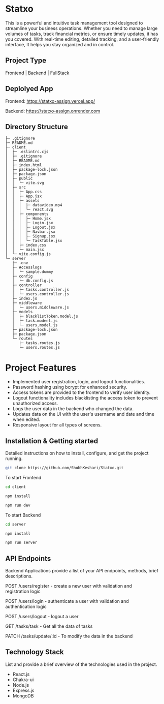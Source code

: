 # Statxo

This is a powerful and intuitive task management tool designed to streamline your business operations. Whether you need to manage large volumes of tasks, track financial metrics, or ensure timely updates, it has you covered. With real-time editing, detailed tracking, and a user-friendly interface, It helps you stay organized and in control.



## Project Type

Frontend | Backend | FullStack

## Deplolyed App

Frontend: https://statxo-assign.vercel.app/

Backend: https://statxo-assign.onrender.com

## Directory Structure

```
├─ .gitignore
├─ README.md
├─ client
│  ├─ .eslintrc.cjs
│  ├─ .gitignore
│  ├─ README.md
│  ├─ index.html
│  ├─ package-lock.json
│  ├─ package.json
│  ├─ public
│  │  └─ vite.svg
│  ├─ src
│  │  ├─ App.css
│  │  ├─ App.jsx
│  │  ├─ assets
│  │  │  ├─ datavideo.mp4
│  │  │  └─ react.svg
│  │  ├─ components
│  │  │  ├─ Home.jsx
│  │  │  ├─ Login.jsx
│  │  │  ├─ Logout.jsx
│  │  │  ├─ Navbar.jsx
│  │  │  ├─ Signup.jsx
│  │  │  └─ TaskTable.jsx
│  │  ├─ index.css
│  │  └─ main.jsx
│  └─ vite.config.js
└─ server
   ├─ .env
   ├─ Accesslogs
   │  └─ sample.dummy
   ├─ config
   │  └─ db.config.js
   ├─ controller
   │  ├─ tasks.controller.js
   │  └─ users.controller.js
   ├─ index.js
   ├─ middleware
   │  └─ users.middleware.js
   ├─ models
   │  ├─ blacklistToken.model.js
   │  ├─ task.modeel.js
   │  └─ users.model.js
   ├─ package-lock.json
   ├─ package.json
   └─ routes
      ├─ tasks.routes.js
      └─ users.routes.js
```

# Project Features

- Implemented user registration, login, and logout functionalities.
- Password hashing using bcrypt for enhanced security.
- Access tokens are provided to the frontend to verify user identity.
- Logout functionality includes blacklisting the access token to prevent unauthorized access.
- Logs the user data in the backend who changed the data.
- Updates data on the UI with the user's username and date and time when edited.
- Responsive layout for all types of screens.

  
## Installation & Getting started

Detailed instructions on how to install, configure, and get the project running.

```bash
git clone https://github.com/ShubhKeshari/Statxo.git

```
To start Frontend

```bash
cd client

npm install

npm run dev

```
To start Backend

```bash
cd server

npm install

npm run server
```

## API Endpoints

Backend Applications provide a list of your API endpoints, methods, brief descriptions.

<p>POST /users/register - create a new user with validation and registration logic</p>
<p>POST /users/login - authenticate a user with validation and authentication logic</p>
<p>POST /users/logout - logout a user</p>
<p>GET /tasks/task - Get all the data of tasks</p>
<p>PATCH /tasks/update/:id - To modify the data in the backend</p>

## Technology Stack

List and provide a brief overview of the technologies used in the project.

- React.js
- Chakra-ui
- Node.js
- Express.js
- MongoDB
